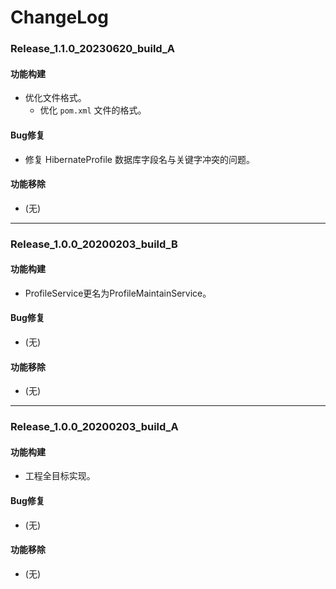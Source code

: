 # ChangeLog

### Release_1.1.0_20230620_build_A

#### 功能构建

- 优化文件格式。
  - 优化 `pom.xml` 文件的格式。

#### Bug修复

- 修复 HibernateProfile 数据库字段名与关键字冲突的问题。

#### 功能移除

- (无)

---

### Release_1.0.0_20200203_build_B

#### 功能构建

- ProfileService更名为ProfileMaintainService。

#### Bug修复

- (无)

#### 功能移除

- (无)

---

### Release_1.0.0_20200203_build_A

#### 功能构建

- 工程全目标实现。

#### Bug修复

- (无)

#### 功能移除

- (无)
